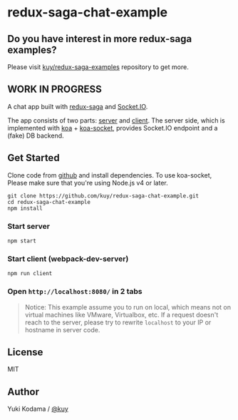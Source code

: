 # redux-saga-chat-example

## Do you have interest in more redux-saga examples?

Please visit [kuy/redux-saga-examples](https://github.com/kuy/redux-saga-examples) repository to get more.

## WORK IN PROGRESS

A chat app built with [redux-saga](https://github.com/yelouafi/redux-saga) and [Socket.IO](http://socket.io/).

The app consists of two parts: [server](https://github.com/kuy/redux-saga-chat-example/tree/master/src/server) and [client](https://github.com/kuy/redux-saga-chat-example/tree/master/src/client).
The server side, which is implemented with [koa](https://github.com/koajs/koa) + [koa-socket](https://github.com/mattstyles/koa-socket), provides Socket.IO endpoint and a (fake) DB backend.

## Get Started

Clone code from [github](https://github.com/kuy/redux-saga-chat-example) and install dependencies.
To use koa-socket, Please make sure that you're using Node.js v4 or later.

```
git clone https://github.com/kuy/redux-saga-chat-example.git
cd redux-saga-chat-example
npm install
```

### Start server

```
npm start
```

### Start client (webpack-dev-server)

```
npm run client
```

### Open `http://localhost:8080/` in 2 tabs

>Notice:
This example assume you to run on local, which means not on virtual machines
like VMware, Virtualbox, etc. If a request doesn't reach to the server,
please try to rewrite `localhost` to your IP or hostname in server code.

## License

MIT

## Author

Yuki Kodama / [@kuy](https://twitter.com/kuy)
